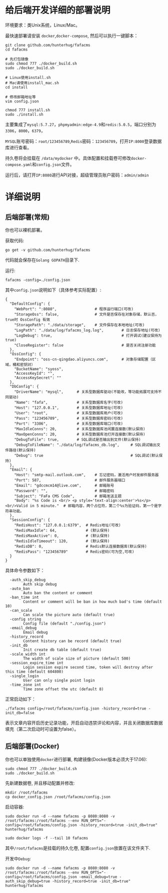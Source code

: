 # 给后端开发详细的部署说明

环境要求：类Unix系统，Linux/Mac。

最快速部署请安装 `docker`,`docker-compose`, 然后可以执行一键脚本：

```
git clone github.com/hunterhug/fafacms
cd fafacms

# 先打包镜像
sudo chmod 777 ./docker_build.sh
sudo ./docker_build.sh

# Linux使用install.sh
# Mac请使用install_mac.sh
cd install

# 修改邮箱地址等
vim config.json

chmod 777 install.sh
sudo ./install.sh
```

主要集成了`mysql:5.7.27`，`phpmyadmin:edge-4.9`和`redis:5.0.5`，端口分别为`3306`，`8000`，`6379`，

`MYSQL`账号密码：`root/123456789`,`Redis`密码：`123456789`，打开`IP:8000`登录数据库进行查看。

持久卷将会挂载在 `/data/mydocker` 中。具体配置和挂载卷可修改`docker-compose.yaml`和`config.json`文件。

运行后，请打开`IP:8080`进行API对接，超级管理员账户密码：`admin/admin`

# 详细说明

## 后端部署(常规)

你也可以裸机部署。

获取代码:

```
go get -v github.com/hunterhug/fafacms
```

代码就会保存在`Golang GOPATH`目录下.

运行:

```
fafacms -config=./config.json
```

其中`config.json`说明如下（具体参考实际配置）:

```
{
  "DefaultConfig": {
    "WebPort": ":8080",                 # 程序运行端口(可改)
    "StorageOss": false,                # 文件是否保存在对象存储，默认否，true时 OssConfig 有效
    "StoragePath": "./data/storage",    # 文件保存在本地地址(可改)
    "LogPath": "./data/log/fafacms_log.log",        # 日志保存地址(可改)
    "LogDebug": true,   					        # 打开调试(建议保持为true)
    "CloseRegister": false                          # 是否关闭注册功能
  },
  "OssConfig": {
    "Endpoint": "oss-cn-qingdao.aliyuncs.com",      # 对象存储配置（区域，桶和密钥对）
    "BucketName": "syoss",
    "AccessKeyId": "",
    "AccessKeySecret": ""
  },
  "DbConfig": {
    "DriverName": "mysql",      # 关系型数据库驱动(不能改，等功能拓展可支持不同驱动)
    "Name": "fafa",             # 关系型数据库名字(可改)
    "Host": "127.0.0.1",        # 关系型数据库地址(可改)
    "User": "root",             # 关系型数据库用户(可改)
    "Pass": "123456789",        # 关系型数据库密码(可改)
    "Port": "3306",             # 关系型数据库端口(可改)
    "MaxIdleConns": 20,         # 关系型数据库池闲置连接数(默认保持)
    "MaxOpenConns": 20,         # 关系型数据库池打开连接数(默认保持)
    "DebugToFile": true,        # SQL调试是否输出到文件(默认保持)
    "DebugToFileName": "./data/log/fafacms_db.log",     # SQL调试输出文件路径(默认保持)
    "Debug": true                                       # SQL调试(默认保持)
  },
  "Email": {
    "Host": "smtp-mail.outlook.com",    # 忘记密码，激活用户时发邮件服务器
    "Port": 587,                        # 邮件服务器端口
    "Email": "gdccmcm14@live.com",      # 邮箱账号
    "Password": "",                     # 邮箱密码
    "Subject": "FaFa CMS Code",         # 邮箱发送主题
    "Body": "%s Code is <br/> <p style='text-align:center'>%s</p> <br/>Valid in 5 minute."  # 邮箱内容，两个占位符，第二个%s为验证码，第一个是字符串功能。
  },
  "SessionConfig": {
    "RedisHost": "127.0.0.1:6379",  # Redis地址(可改)
    "RedisMaxIdle": 64,             # (默认保持)
    "RedisMaxActive": 0,            # (默认保持)
    "RedisIdleTimeout": 120,        # (默认保持)
    "RedisDB": 0,                   # Redis默认连接数据库(默认保持)
    "RedisPass": "123456789"        # Redis密码(可为空,可改)
  }
}
```

具体命令参数如下：

```
  -auth_skip_debug
        Auth skip debug
  -auto_ban
        Auto ban the content or comment
  -ban_time int
        Content or comment will be ban in how much bad's time (default 10)
  -can_scale
        Can scale the picture auto (default true)
  -config string
        Config file (default "./config.json")
  -email_debug
        Email debug
  -history_record
        Content history can be record (default true)
  -init_db
        Init create db table (default true)
  -scale_width int
        The width of scale size of picture (default 500)
  -session_expire_time int
        Login session expire second time, token will destroy after this time (default 604800)
  -single_login
        User can only single point login
  -time_zone int
        Time zone offset the utc (default 8)
```

正常启动如下：

```
./fafacms config=/root/fafacms/config.json -history_record=true -init_db=false
```

表示文章内容开启历史记录功能，开启自动违禁评论和内容，并且关闭数据库数据填充（第二次启动时可设置为false）。

## 后端部署(Docker)

你也可以单独使用`docker`进行部署, 构建镜像(Docker版本必须大于17.06):

```
sudo chmod 777 ./docker_build.sh
sudo ./docker_build.sh
````

先新建数据卷, 并且移动配置并修改:

```
mkdir /root/fafacms
cp docker_config.json /root/fafacms/config.json
```

启动容器:

```
sudo docker run -d --name fafacms -p 8080:8080 -v /root/fafacms:/root/fafacms --env RUN_OPTS="-config=/root/fafacms/config.json -history_record=true -init_db=true" hunterhug/fafacms

sudo docker logs -f --tail 10 fafacms
```

其中`/root/fafacms`是挂载的持久化卷, 配置`config.json`放置在该文件夹下.

开发中`Debug`:

```
sudo docker run -d --name fafacms -p 8080:8080 -v /root/fafacms:/root/fafacms --env RUN_OPTS="-config=/root/fafacms/config.json -email_debug=true -auth_skip_debug=true -history_record=true -init_db=true" hunterhug/fafacms
```
